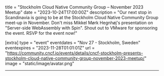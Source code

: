 title = "Stockholm Cloud Native Community Group – November 2023 Meetup"
date = "2023-10-24T17:00:00Z"
description = "Our next stop in Scandinavia is going to be at the Stockholm Cloud Native Community Group meet-up in November. Don't miss Mikkel Mørk Hegnhøj's presentation on \"Server-side WebAssembly with Spin\". Shout out to VMware for sponsoring the event. RSVP for the event now!"

[extra]
type = "event"
eventdates = "Nov 27 - Stockholm, Sweden"
eventexpires = "2023-11-28T01:01:01Z"
url = "https://community.cncf.io/events/details/cncf-stockholm-presents-stockholm-cloud-native-community-group-november-2023-meetup/"
image = "static/image/avatar.png"

---
